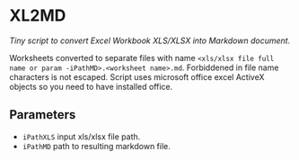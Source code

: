 # XL2MD
*Tiny script to convert Excel Workbook XLS/XLSX into Markdown document.*

Worksheets converted to separate files with name `<xls/xlsx file full name or param -iPathMD>.<worksheet name>.md`. Forbiddened in file name characters is not escaped.
Script uses microsoft office excel ActiveX objects so you need to have installed office.

## Parameters
- `iPathXLS` input xls/xlsx file path.
- `iPathMD` path to resulting markdown file.
